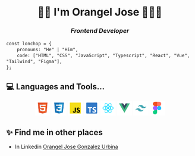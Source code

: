 <h1 align="center">👋🏻 I'm Orangel Jose 👨🏻‍💻</h1>
<h3 align="center"><em>Frontend Developer</em></h3>

```JS
const lonchop = {
    pronouns: "He" | "Him",
    code: ["HTML", "CSS", "JavaScript", "Typescript", "React", "Vue", "Tailwind", "Figma"],
};
```

## 💻 Languages and Tools...

<div align="center">
    <img src="./assets/html-icon.svg" title="HTML5" alt="html"  width="40" height="40">
    <img src="./assets/css-icon.svg" title="CSS3" alt="css"  width="40" height="40">
    <img src="./assets/javascript-icon.svg" title="JS" alt="javascript"  width="40" height="40">
    <img src="./assets/typescript-icon.svg" title="TS" alt="typescript"  width="40" height="40">
    <img src="./assets/react-icon.svg" title="REACT" alt="react"  width="40" height="40">
    <img src="./assets/vue-icon.svg" title="VUE" alt="vue"  width="40" height="40"> 
    <img src="./assets/tailwind-icon.svg" title="TailwindCSS" alt="tailwind"  width="40" height="40">
    <img src="./assets/figma-icon.svg" title="Figma" alt="figma"  width="40" height="40">
</div>

## ✨ Find me in other places

- In Linkedin [Orangel Jose Gonzalez Urbina](https://www.linkedin.com/in/orangel-gonzalez/)
